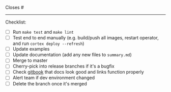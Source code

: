 Closes #<issue ID>

---

Checklist:

- [ ] Run `make test` and `make lint`
- [ ] Test end to end manually (e.g. build/push all images, restart operator, and run `cortex deploy --refresh`)
- [ ] Update examples
- [ ] Update documentation (add any new files to `summary.md`)
- [ ] Merge to master
- [ ] Cherry-pick into release branches if it's a bugfix
- [ ] Check [gitbook](https://www.cortex.dev/v/master/) that docs look good and links function properly
- [ ] Alert team if dev environment changed
- [ ] Delete the branch once it's merged
